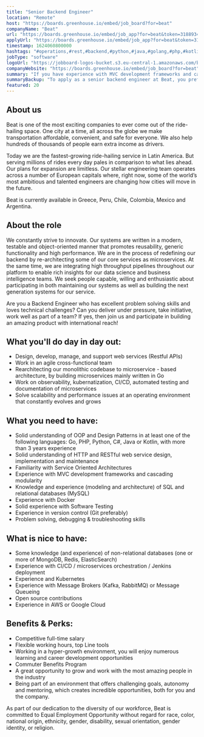 ```yaml
---
title: "Senior Backend Engineer"
location: "Remote"
host: "https://boards.greenhouse.io/embed/job_board?for=beat"
companyName: "Beat"
url: "https://boards.greenhouse.io/embed/job_app?for=beat&token=3188934"
applyUrl: "https://boards.greenhouse.io/embed/job_app?for=beat&token=3188934#app"
timestamp: 1624060800000
hashtags: "#operations,#rest,#backend,#python,#java,#golang,#php,#kotlin,#testing,#mysql"
jobType: "software"
logoUrl: "https://jobboard-logos-bucket.s3.eu-central-1.amazonaws.com/beat"
companyWebsite: "https://boards.greenhouse.io/embed/job_board?for=beat"
summary: "If you have experience with MVC development frameworks and cascading modularity, Beat is looking for someone with your knowledge."
summaryBackup: "To apply as a senior backend engineer at Beat, you preferably need to have some #operations, #rest, #backend."
featured: 20
---
```


## About us

Beat is one of the most exciting companies to ever come out of the ride-hailing space. One city at a time, all across the globe we make transportation affordable, convenient, and safe for everyone. We also help hundreds of thousands of people earn extra income as drivers. 

Today we are the fastest-growing ride-hailing service in Latin America. But serving millions of rides every day pales in comparison to what lies ahead. Our plans for expansion are limitless. Our stellar engineering team operates across a number of European capitals where, right now, some of the world’s most ambitious and talented engineers are changing how cities will move in the future.

Beat is currently available in Greece, Peru, Chile, Colombia, Mexico and Argentina. 

## About the role

We constantly strive to innovate. Our systems are written in a modern, testable and object-oriented manner that promotes reusability, generic functionality and high performance. We are in the process of redefining our backend by re-architecting some of our core services as microservices. At the same time, we are integrating high throughput pipelines throughout our platform to enable rich insights for our data science and business intelligence teams. We seek people capable, willing and enthusiastic about participating in both maintaining our systems as well as building the next generation systems for our service.

Are you a Backend Engineer who has excellent problem solving skills and loves technical challenges? Can you deliver under pressure, take initiative, work well as part of a team? If yes, then join us and participate in building an amazing product with international reach!

## What you'll do day in day out:

*   Design, develop, manage, and support web services (Restful APIs)
*   Work in an agile cross-functional team 
*   Rearchitecting our monolithic codebase to microservice - based architecture, by building microservices mainly written in Go
*   Work on observability, kubernatization, CI/CD, automated testing and documentation of microservices
*   Solve scalability and performance issues at an operating environment that constantly evolves and grows

## What you need to have:

*   Solid understanding of OOP and Design Patterns in at least one of the following languages: Go, PHP, Python, C#, Java or Kotlin, with more than 3 years experience
*   Solid understanding of HTTP and RESTful web service design, implementation and maintenance
*   Familiarity with Service Oriented Architectures
*   Experience with MVC development frameworks and cascading modularity
*   Knowledge and experience (modeling and architecture) of SQL and relational databases (MySQL)
*   Experience with Docker
*   Solid experience with Software Testing 
*   Experience in version control (Git preferably)
*   Problem solving, debugging & troubleshooting skills

## What is nice to have:

*   Some knowledge (and experience) of non-relational databases (one or more of MongoDB, Redis, ElasticSearch)
*   Experience with CI/CD / microservices orchestration / Jenkins deployment
*   Experience and Kubernetes
*   Experience with Message Brokers (Kafka, RabbitMQ) or Message Queueing
*   Open source contributions
*   Experience in AWS or Google Cloud

## Benefits & Perks:

*   Competitive full-time salary
*   Flexible working hours, top Line tools
*   Working in a hyper-growth environment, you will enjoy numerous learning and career development opportunities 
*   Commuter Benefits Program
*   A great opportunity to grow and work with the most amazing people in the industry
*   Being part of an environment that offers challenging goals, autonomy and mentoring, which creates incredible opportunities, both for you and the company.

As part of our dedication to the diversity of our workforce, Beat is committed to Equal Employment Opportunity without regard for race, color, national origin, ethnicity, gender, disability, sexual orientation, gender identity, or religion.
